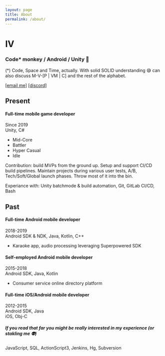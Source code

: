 ```yaml
---
layout: page
title: About
permalink: /about/
---
```


# IV
### Code\* monkey / Android / Unity :space_invader:
(\*) Code, Space and Time, actually. With solid SOLID understanding :sweat_smile: can also discuss M-V-[P | VM | C] and the rest of the alphabet.

[[email me]](mailto:iv.conduct@gmail.com)
[[discord]]()

## Present 
#### Full-time mobile game developer
Since 2019 <br/>
Unity, C#
- Mid-Core
- Battler
- Hyper Casual
- Idle

Contribution: build MVPs from the ground up. Setup and support CI/CD build pipelines. Maintain projects during various user tests, A/B, Tech/Soft/Global launch phases. Throw most of it into the bin.

Experiance with: Unity batchmode & build automation, Git, GitLab CI/CD, Bash

## Past
#### Full-time Android mobile developer
2018-2019 <br/>
Android SDK & NDK, Java, Kotlin, C++
- Karaoke app, audio processing leveraging Superpowered SDK

#### Self-employed Android mobile developer
2015-2018 <br/>
Android SDK, Java, Kotlin
- Consumer service online directory platform

#### Full-time iOS/Android mobile developer
2012-2015 <br/>
Android SDK, Java <br/>
iOS, Obj-C

##### If you read that far you might be really interested in my experience (or stakling me :alien:) 
JavaScript, SQL, ActionScript3, Jenkins, Hg, Subversion